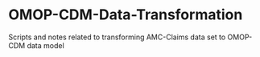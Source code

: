 # OMOP-CDM-Data-Transformation
Scripts and notes related to transforming AMC-Claims data set to OMOP-CDM data model
